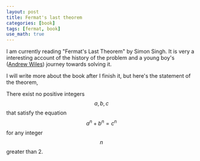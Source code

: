 ```yaml
---
layout: post
title: Fermat's last theorem
categories: [book]
tags: [fermat, book]
use_math: true
---
```


I am currently reading "Fermat's Last Theorem" by Simon Singh. It is very a interesting account of the history of the problem
and a young boy's ([Andrew Wiles]([https://en.wikipedia.org/wiki/Andrew_Wiles)) journey towards solving it.

I will write more about the book after I finish it, but here's the statement of the theorem,

There exist no positive integers $$a, b, c$$ that satisfy the equation $$a^n + b^n = c^n$$ for any integer $$n$$ greater than 2.

